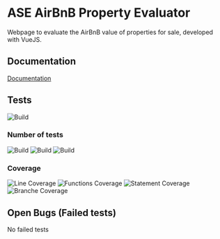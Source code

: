 # ASE AirBnB Property Evaluator

Webpage to evaluate the AirBnB value of properties for sale, developed with VueJS.

## Documentation

[Documentation](https://github.com/johannschwabe/ASEv3/wiki)

## Tests

![Build](https://img.shields.io/badge/Tests-Successfull-brightgreen)

### Number of tests
![Build](https://img.shields.io/badge/Total-2-lightgrey)
![Build](https://img.shields.io/badge/Failing-0-red)
![Build](https://img.shields.io/badge/Passing-2-brightgreen)

### Coverage

![Line Coverage](https://img.shields.io/badge/LineCoverage-12.71-orange)
![Functions Coverage](https://img.shields.io/badge/FunctionsCoverage-8.4-orange)
![Statement Coverage](https://img.shields.io/badge/StatementCoverage-13.08-orange)
![Branche Coverage](https://img.shields.io/badge/BranchCoverage-17.74-orange)

## Open Bugs (Failed tests)

No failed tests
